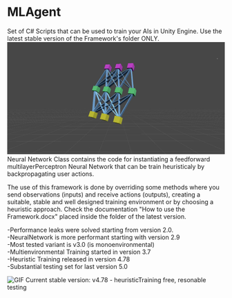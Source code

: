 # MLAgent
Set of C# Scripts that can be used to train your AIs in Unity Engine.
Use the latest stable version of the Framework's folder ONLY.
![Image](NNPNG.png)
Neural Network Class contains the code for instantiating a feedforward multilayerPerceptron Neural Network that can be train heuristicaly by backpropagating user actions.

The use of this framework is done by overriding some methods where you send observations (inputs) and receive actions (outputs), creating a suitable, stable and well designed training environment or by choosing a heuristic approach. Check the documentation "How to use the Framework.docx" placed inside the folder of the latest version.<br />


-Performance leaks were solved starting from version 2.0.<br />
-NeuralNetwork is more performant starting with version 2.9<br />
-Most tested variant is v3.0 (is monoenvironmental)<br />
-Multienvironmental Training started in version 3.7<br />
-Heuristic Training released in version 4.78<br />
-Substantial testing set for last version 5.0<br />

![GIF](example.gif)
Current stable version: v4.78 - heuristicTraining free, resonable testing
